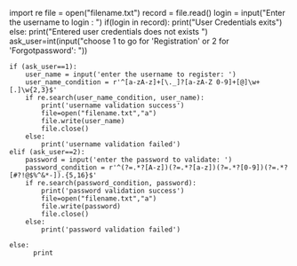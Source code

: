 import re
file = open("filename.txt")
record = file.read()
login = input("Enter the username to login : ")
if(login in record):
    print("User Credentials exits")
else:
    print("Entered user credentials does not exists ")
    ask_user=int(input("choose 1 to go for 'Registration' or 2 for 'Forgotpassword': "))
    
    if (ask_user==1):
        user_name = input('enter the username to register: ')
        user_name_condition = r'^[a-zA-z]+[\._]?[a-zA-Z 0-9]+[@]\w+[.]\w{2,3}$'
        if re.search(user_name_condition, user_name):
            print('username validation success')
            file=open("filename.txt","a")
            file.write(user_name)
            file.close()
        else:
            print('username validation failed')
    elif (ask_user==2):
        password = input('enter the password to validate: ')
        password_condition = r'^(?=.*?[A-z])(?=.*?[a-z])(?=.*?[0-9])(?=.*?[#?!@$%^&*-]).{5,16}$'
        if re.search(password_condition, password):
            print('password validation success')
            file=open("filename.txt","a")
            file.write(password)
            file.close()
        else:
            print('password validation failed')

    else:
          print




